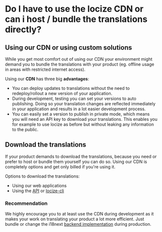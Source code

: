 # Do I have to use the locize CDN or can i host / bundle the translations directly?

## Using our CDN or using custom solutions

While you get most comfort out of using our CDN your environment might demand you to bundle the translations with your product (eg. offline usage in areas with restricted internet access).

Using our **CDN** has three big **advantages**:

- You can deploy updates to translations without the need to redeploy/rollout a new version of your application.
- During development, testing you can set your versions to auto publishing. Doing so your translation changes are reflected immediately in your application and results in a lot easier development process.
- You can easily set a version to publish in private mode, which means you will need an API key to download your translations. This enables you for example to use locize as before but without leaking any information to the public.


## Download the translations

If your product demands to download the translations, because you need or prefer to host or bundle them yourself you can do so. Using our CDN is completely options and get only billed if you're using it.

Options to download the translations:

- Using our web applications
- Using the [API](https://docs.locize.com/api.html) or [locize-cli​](https://docs.locize.com/cli.html)

### Recommendation

We highly encourage you to at least use the CDN during development as it makes your work on translating your product a lot more efficient. Just bundle or change the i18next [backend implementation](https://www.i18next.com/plugins-and-utils.html#backends) during production.